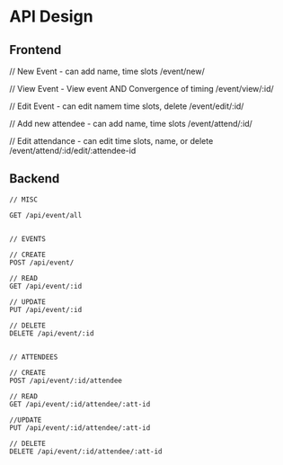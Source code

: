# API Design

## Frontend

// New Event - can add name, time slots
/event/new/

// View Event - View event AND Convergence of timing
/event/view/:id/

// Edit Event - can edit namem time slots, delete
/event/edit/:id/

// Add new attendee - can add name, time slots
/event/attend/:id/

// Edit attendance - can edit time slots, name, or delete
/event/attend/:id/edit/:attendee-id

## Backend

```
// MISC

GET /api/event/all


// EVENTS

// CREATE
POST /api/event/

// READ
GET /api/event/:id

// UPDATE
PUT /api/event/:id

// DELETE
DELETE /api/event/:id


// ATTENDEES

// CREATE
POST /api/event/:id/attendee

// READ
GET /api/event/:id/attendee/:att-id

//UPDATE
PUT /api/event/:id/attendee/:att-id

// DELETE
DELETE /api/event/:id/attendee/:att-id

```
